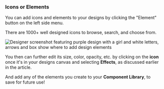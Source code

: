### Icons or Elements

You can add icons and elements to your designs by clicking the "Element" button on the left side menu.

There are 1000+ well designed icons to browse, search, and choose from.

![Designer screenshot featuring purple design with a girl and white letters, arrows and box show where to add design elements](https://support.optisigns.com/hc/article_attachments/41432385856787)

You then can further edit its size, color, opacity, etc. by clicking on the **icon** once it's in your designs canvas and selecting **Effects**, as discussed earlier in the article. 

And add any of the elements you create to your **Component Library**, to save for future use!